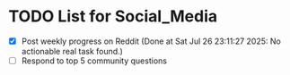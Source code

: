 # TODO List for Social_Media

- [x] Post weekly progress on Reddit  (Done at Sat Jul 26 23:11:27 2025: No actionable real task found.)
- [ ] Respond to top 5 community questions